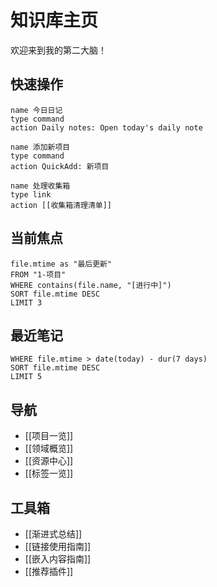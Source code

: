 # 知识库主页

欢迎来到我的第二大脑！

## 快速操作

```
name 今日日记
type command
action Daily notes: Open today's daily note
```

```
name 添加新项目
type command
action QuickAdd: 新项目
```

```
name 处理收集箱
type link
action [[收集箱清理清单]]
```


## 当前焦点

```TABLE 
file.mtime as "最后更新"
FROM "1-项目"
WHERE contains(file.name, "[进行中]")
SORT file.mtime DESC
LIMIT 3
```

## 最近笔记

```TABLE file.mtime as "最后修改"
WHERE file.mtime > date(today) - dur(7 days)
SORT file.mtime DESC
LIMIT 5
```


## 导航

- [[项目一览]]
- [[领域概览]]
- [[资源中心]]
- [[标签一览]]
  
## 工具箱

- [[渐进式总结]]
- [[链接使用指南]]
- [[嵌入内容指南]]
- [[推荐插件]]

